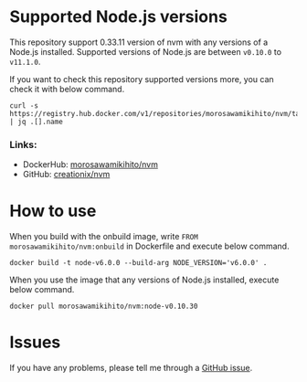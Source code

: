 # Supported Node.js versions
This repository support 0.33.11 version of nvm with any versions of a Node.js installed.
Supported versions of Node.js are between `v0.10.0` to `v11.1.0`.

If you want to check this repository supported versions more, you can check it with below command.

```
curl -s https://registry.hub.docker.com/v1/repositories/morosawamikihito/nvm/tags | jq .[].name
```

### Links: 
- DockerHub: [morosawamikihito/nvm](https://hub.docker.com/r/morosawamikihito/nvm/)
- GitHub: [creationix/nvm](https://github.com/creationix/nvm)

# How to use

When you build with the onbuild image, write `FROM morosawamikihito/nvm:onbuild` in Dockerfile and execute below command.
```
docker build -t node-v6.0.0 --build-arg NODE_VERSION='v6.0.0' .
```

When you use the image that any versions of Node.js installed, execute below command.
```
docker pull morosawamikihito/nvm:node-v0.10.30
```

# Issues
If you have any problems, please tell me through a [GitHub issue](https://github.com/morosawamikihito/nvm/issues).
